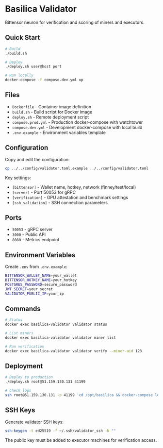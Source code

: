 # Basilica Validator

Bittensor neuron for verification and scoring of miners and executors.

## Quick Start

```bash
# Build
./build.sh

# Deploy
./deploy.sh user@host port

# Run locally
docker-compose -f compose.dev.yml up
```

## Files

- `Dockerfile` - Container image definition
- `build.sh` - Build script for Docker image
- `deploy.sh` - Remote deployment script
- `compose.prod.yml` - Production docker-compose with watchtower
- `compose.dev.yml` - Development docker-compose with local build
- `.env.example` - Environment variables template

## Configuration

Copy and edit the configuration:
```bash
cp ../../config/validator.toml.example ../../config/validator.toml
```

Key settings:
- `[bittensor]` - Wallet name, hotkey, network (finney/test/local)
- `[server]` - Port 50053 for gRPC
- `[verification]` - GPU attestation and benchmark settings
- `[ssh_validation]` - SSH connection parameters

## Ports

- `50053` - gRPC server
- `3000` - Public API
- `8080` - Metrics endpoint

## Environment Variables

Create `.env` from `.env.example`:
```bash
BITTENSOR_WALLET_NAME=your_wallet
BITTENSOR_HOTKEY_NAME=your_hotkey
POSTGRES_PASSWORD=secure_password
JWT_SECRET=your_secret
VALIDATOR_PUBLIC_IP=your_ip
```

## Commands

```bash
# Status
docker exec basilica-validator validator status

# List miners
docker exec basilica-validator validator miner list

# Run verification
docker exec basilica-validator validator verify --miner-uid 123
```

## Deployment

```bash
# Deploy to production
./deploy.sh root@51.159.130.131 41199

# Check logs
ssh root@51.159.130.131 -p 41199 'cd /opt/basilica && docker-compose logs -f validator'
```

## SSH Keys

Generate validator SSH keys:
```bash
ssh-keygen -t ed25519 -f ~/.ssh/validator_ssh -N ""
```

The public key must be added to executor machines for verification access.